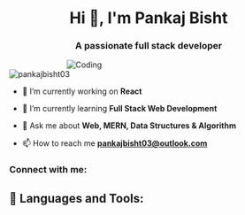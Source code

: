 <h1 align="center">Hi 👋, I'm Pankaj Bisht</h1>
<h3 align="center">A passionate full stack developer</h3>
<img align="right" alt="Coding" width="400" src="https://raw.githubusercontent.com/Adam-pw/Adam-pw/main/animation_500_kxa883sd.gif"
 
<p align="left"> <img src="https://komarev.com/ghpvc/?username=pankajbisht03&label=Profile%20views&color=0e75b6&style=flat" alt="pankajbisht03" /> </p>

- 🔭 I’m currently working on **React**

- 🌱 I’m currently learning **Full Stack Web Development**

- 💬 Ask me about **Web, MERN, Data Structures & Algorithm**

- 📫 How to reach me **pankajbisht03@outlook.com**

<h3 align="left">Connect with me:</h3>
<p align="left">
</p>

## 🚀 Languages and Tools:

<!-- <p align="left"> 
<img src="https://img.icons8.com/color/48/000000/html-5.png"/>  
    <img src="https://img.icons8.com/color/48/000000/css3.png"/>
   <img src="https://img.icons8.com/color/48/000000/javascript.png"/>
    <img src="https://img.icons8.com/color/48/000000/react-native.png"/> 
    <img src="https://img.icons8.com/color/48/000000/redux.png"/>
     <img src="https://img.icons8.com/color/48/000000/nodejs.png"/>
    <img src="https://raw.githubusercontent.com/devicons/devicon/master/icons/mongodb/mongodb-original-wordmark.svg" alt="mongodb" width="48" height="48"/>
     <img src="https://raw.githubusercontent.com/devicons/devicon/master/icons/express/express-original-wordmark.svg" alt="express" width="40" height="40"/> 
  <img src="https://www.vectorlogo.zone/logos/getpostman/getpostman-icon.svg" alt="postman" width="45" height="45"/> 
   <img src="https://img.icons8.com/color/48/000000/git.png"/> 
  

<p><img align="left" src="https://github-readme-stats.vercel.app/api/top-langs?username=pankajbisht03&show_icons=true&locale=en&layout=compact" alt="pankajbisht03" /></p>

## 📊 My Github Stats

  <br/>
  <p align="center">&nbsp;<img align="center" src="https://github-readme-stats.vercel.app/api?username=pankajbisht03&show_icons=true&locale=en&theme=highcontrast" alt="Abhijeet9242" /></p>
<br>

<p align="center"><img align="center" src="https://github-readme-streak-stats.herokuapp.com/?user=pankajbisht03&&theme=highcontrast" alt="pankajbisht03" /></p>
  <b>Note:</b> Top languages is only a metric of the languages my public code consists of and doesn't reflect experience or skill level.


<br/>
<br/>
<img alt="Pankaj Bisht's Activity Graph" src="https://activity-graph.herokuapp.com/graph?username=pankajbisht03&bg_color=0D1117&color=5BCDEC&line=5BCDEC&point=FFFFFF&hide_border=true" />

<br/>
<br/>

## Contact Me ☎️
<p align="left">

<a href = "https://www.linkedin.com/in/ruby-roy-b2a7a6213/"><img src="https://img.icons8.com/fluent/48/000000/linkedin.png"/></a>
 * Mail me on pankajbisht03@outlook.com

</p>

